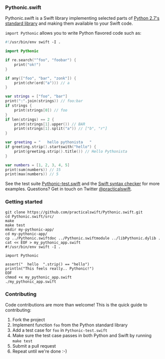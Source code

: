 ### Pythonic.swift

Pythonic.swift is a Swift library implementing selected parts of [Python 2.7's standard library](https://docs.python.org/2/library/) and making them available to your Swift code.

```import Pythonic``` allows you to write Python flavored code such as:

```swift
#!/usr/bin/env swift -I .

import Pythonic

if re.search("^foo", "foobar") {
    print("ok!")
}

if any(["foo", "bar", "zonk"]) {
    print(chr(ord("a"))) // a
}

var strings = ["foo", "bar"]
print(":".join(strings)) // foo:bar
if strings {
    print(strings[0]) // foo
}
if len(strings) == 2 {
    print(strings[1].upper()) // BAR
    print(strings[1].split("a")) // ["b", "r"]
}

var greeting = "   hello pythonista   "
if greeting.strip().startswith("hello") {
    print(greeting.strip().title()) // Hello Pythonista
}

var numbers = [1, 2, 3, 4, 5]
print(sum(numbers)) // 15
print(max(numbers)) // 5
```

See the test suite <a href="https://github.com/practicalswift/pythonic-swift/blob/master/src/Pythonic-test.swift">Pythonic-test.swift</a> and the <a href="https://github.com/practicalswift/Pythonic.swift/blob/master/src/swift-style-checker.swift">Swift syntax checker</a> for more examples. Questions? Get in touch on Twitter <a href="https://twitter.com/practicalswift">@practicalswift</a>.

### Getting started

```shell
git clone https://github.com/practicalswift/Pythonic.swift.git
cd Pythonic.swift/src/
make
make test
mkdir my-pythonic-app/
cd my-pythonic-app/
cp ../Pythonic.swiftdoc ../Pythonic.swiftmodule ../libPythonic.dylib .
cat << EOF > my_pythonic_app.swift
#!/usr/bin/env swift -I .

import Pythonic

assert("  hello  ".strip() == "hello")
println("This feels really.. Pythonic!")
EOF
chmod +x my_pythonic_app.swift
./my_pythonic_app.swift
```

### Contributing

Code contributions are more than welcome! This is the quick guide to contributing:

1. Fork the project
2. Implement function `foo` from the Python standard library
3. Add a test case for `foo` in `Pythonic-test.swift`
4. Make sure the test case passes in both Python and Swift by running `make test`
5. Submit a pull request
6. Repeat until we're done :-)
